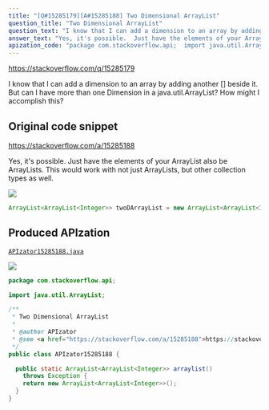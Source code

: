 ```yaml
---
title: "[Q#15285179][A#15285188] Two Dimensional ArrayList"
question_title: "Two Dimensional ArrayList"
question_text: "I know that I can add a dimension to an array by adding another [] beside it. But can I have more than one Dimension in a java.util.ArrayList? How might I accomplish this?"
answer_text: "Yes, it's possible.  Just have the elements of your ArrayList also be ArrayLists. This would work with not just ArrayLists, but other collection types as well."
apization_code: "package com.stackoverflow.api;  import java.util.ArrayList;  /**  * Two Dimensional ArrayList  *  * @author APIzator  * @see <a href=\"https://stackoverflow.com/a/15285188\">https://stackoverflow.com/a/15285188</a>  */ public class APIzator15285188 {    public static ArrayList<ArrayList<Integer>> arraylist()     throws Exception {     return new ArrayList<ArrayList<Integer>>();   } }"
---
```


https://stackoverflow.com/q/15285179

I know that I can add a dimension to an array by adding another [] beside it. But can I have more than one Dimension in a java.util.ArrayList? How might I accomplish this?



## Original code snippet

https://stackoverflow.com/a/15285188

Yes, it&#x27;s possible.  Just have the elements of your ArrayList also be ArrayLists.
This would work with not just ArrayLists, but other collection types as well.

<div class="code-logo"><img src="/stackoverflow.png" /></div>

```java
ArrayList<ArrayList<Integer>> twoDArrayList = new ArrayList<ArrayList<Integer>>();
```

## Produced APIzation

[`APIzator15285188.java`](https://github.com/pasqualesalza/apization-temp/raw/main/data/search/APIzator15285188.java)

<div class="code-logo"><img src="/apizator.png" /></div>

```java
package com.stackoverflow.api;

import java.util.ArrayList;

/**
 * Two Dimensional ArrayList
 *
 * @author APIzator
 * @see <a href="https://stackoverflow.com/a/15285188">https://stackoverflow.com/a/15285188</a>
 */
public class APIzator15285188 {

  public static ArrayList<ArrayList<Integer>> arraylist()
    throws Exception {
    return new ArrayList<ArrayList<Integer>>();
  }
}

```